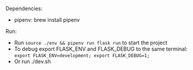 Dependencies:
- pipenv: brew install pipenv


Run:
- Run `source ./env && pipenv run flask run` to start the project
- To debug export FLASK_ENV and FLASK_DEBUG to the same terminal: `export FLASK_ENV=development; export FLASK_DEBUG=1;`
- Or run ./dev.sh
